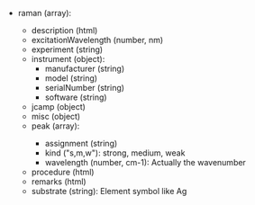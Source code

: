 - raman (array<object>):
  - description (html)
  - excitationWavelength (number, nm)
  - experiment (string)
  - instrument (object):
    - manufacturer (string)
    - model (string)
    - serialNumber (string)
    - software (string)
  - jcamp (object)
  - misc (object)
  - peak (array<object>):
    - assignment (string)
    - kind ("s,m,w"): strong, medium, weak
    - wavelength (number, cm-1): Actually the wavenumber
  - procedure (html)
  - remarks (html)
  - substrate (string): Element symbol like Ag
